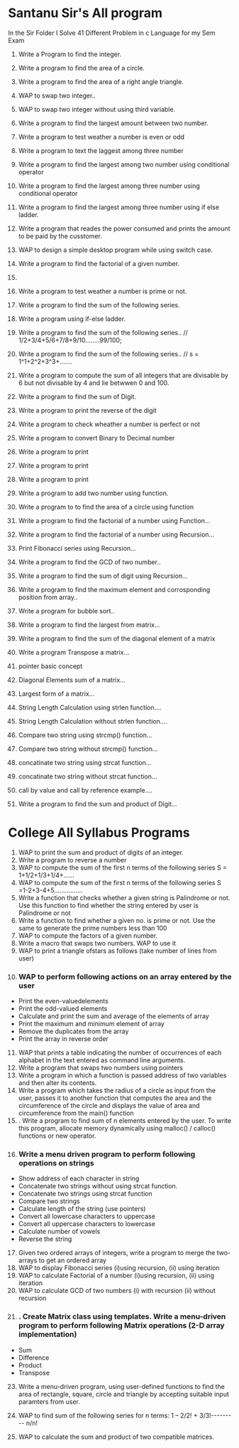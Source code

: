 
# Santanu Sir's All program
In the Sir Folder I Solve 41 Different Problem in c Language for my Sem Exam
1.  Write a Program to find the integer.
2. Write a program to find the area of a circle.
3. Write a program to find the area of a right angle triangle.
4. WAP to swap two integer..
5. WAP to swap two integer without using third variable.
6. Write a program to find the largest amount between two number.
7. Write a program to test weather a number is even or odd
8. Write a program to text the laggest among three number

9. Write a program to find the largest among two number using  conditional operator
10. Write a program to find the largest among three number using  conditional operator
11. Write a program to find the largest among three number using  if else ladder.
12. Write a program that reades the power consumed and prints the amount  to be paid by the cusstomer.
13. WAP to design a simple desktop program while using switch case.
14. Write a program to find the factorial of a given number.
15.
16. Write a program to test weather a number is prime or not.
17. Write a program to find the sum of the following series.
18. Write a program using if-else ladder.
19.  Write a program to find the sum of the following series..
// 1/2+3/4+5/6+7/8+9/10........99/100;
20.  Write a program to find the sum of the following series..
// s = 1^1+2^2+3^3+.......
21. Write a program to compute the sum of all integers that are divisable by 6 but not divisable by 4 and lie betwwen 0 and 100.
22. Write a program to find the sum of Digit.
23. Write a program to print the reverse of the digit
24. Write a program to check wheather a number is perfect or not
25. Write a program to convert Binary to Decimal number

26.  Write a program to print

27. Write a program to print

28. Write a program to print

29. Write a program to add two number using function.
30.  Write a program to to find the area of a circle using function
31. Write a program to find the factorial of a number using Function...
32. Write a program to find the factorial of a number using Recursion...
33.  Print Fibonacci series using Recursion...
34. Write a program to find the GCD of two number..
35. Write a program to find the sum of digit using Recursion...
36. Write a program to find the maximum element and corrosponding position from array..
37. Write a program for bubble sort..
38. Write a program to find the largest from matrix...
39. Write a program to find the sum of the diagonal element of a matrix
40.  Write a program Transpose a matrix...
41. pointer basic concept
42. Diagonal Elements sum of a matrix...
43. Largest form of a matrix...
44. String Length Calculation using strlen function....
45. String Length Calculation without strlen function....
46. Compare two string using strcmp() function...
47. Compare two string without strcmp() function...
48. concatinate two string using strcat function...
49. concatinate two string without strcat function...
50. call by value and call by reference example....
51.  Write a program to find the sum and product of Digit...

# College All Syllabus Programs

1.   WAP to print the sum and product of digits of an integer.
2.   Write a program to reverse a number
3.   WAP to compute the sum of the first n terms of the following series S = 1+1/2+1/3+1/4+……
4.   WAP to compute the sum of the first n terms of the following series S =1-2+3-4+5…………….
5.    Write a function that checks whether a given string is Palindrome or not. Use this function to find  whether the string entered by user is Palindrome or not
6.  Write a function to find whether a given no. is prime or not. Use the same to generate the prime  numbers less than 100
7.   WAP to compute the factors of a given number.
8.   Write a macro that swaps two numbers. WAP to use it
9.   WAP to print a triangle ofstars as follows (take number of lines from user)
10. ###  WAP to perform following actions on an array entered by the user
  -  Print the even-valuedelements
  -  Print the odd-valued elements
  -  Calculate and print the sum and average of the elements of array
  -  Print the maximum and minimum element of array
  -  Remove the duplicates from the array
  -  Print the array in reverse order
11.   WAP that prints a table indicating the number of occurrences of each alphabet in the text entered as  command line arguments.
12.   Write a program that swaps two numbers using pointers
13.  Write a program in which a function is passed address of two variables and then alter its contents.
14.  Write a program which takes the radius of a circle as input from the user, passes it to another function that computes the area and the circumference of the circle and displays the value of area and circumference from the main() function
15. . Write a program to find sum of n elements entered by the user. To write this program, allocate memory dynamically using malloc() / calloc() functions or new operator.
16.   ### Write a menu driven program to perform following operations on strings
   -  Show address of each character in string
   -  Concatenate two strings without using strcat function.
   -  Concatenate two strings using strcat function
   -  Compare two strings
   -  Calculate length of the string (use pointers)
   -  Convert all lowercase characters to uppercase
   -  Convert all uppercase characters to lowercase
   -  Calculate number of vowels
   -  Reverse the string
17.  Given two ordered arrays of integers, write a program to merge the two-arrays to get an ordered array
18.  WAP to display Fibonacci series (i)using recursion, (ii) using iteration
19.  WAP to calculate Factorial of a number (i)using recursion, (ii) using iteration
20. WAP to calculate GCD of two numbers (i) with recursion (ii) without recursion
22. ### . Create Matrix class using templates. Write a menu-driven program to perform following Matrix operations (2-D array implementation)
   -  Sum 
   -  Difference
   -  Product
   -  Transpose

23.  Write a menu-driven program, using user-defined functions to find the area of rectangle, square, circle and triangle by accepting suitable input paramters from user.

26.  WAP to find sum of the following series for n terms: 1 – 2/2! + 3/3!--------- n/n!
27. WAP to calculate the sum and product of two compatible matrices.